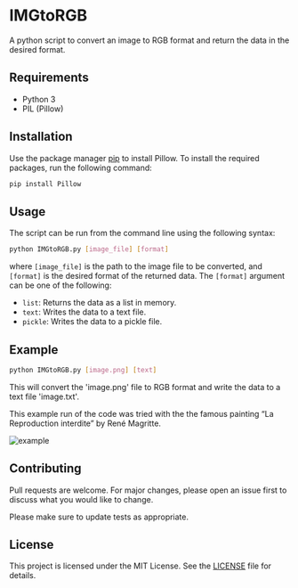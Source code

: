 # IMGtoRGB

A python script to convert an image to RGB format and return the data in the desired format.

## Requirements

- Python 3
- PIL (Pillow)

## Installation

Use the package manager [pip](https://pip.pypa.io/en/stable/) to install Pillow.
To install the required packages, run the following command:

```bash
pip install Pillow
```

## Usage

The script can be run from the command line using the following syntax:

```bash
python IMGtoRGB.py [image_file] [format]
```

where `[image_file]` is the path to the image file to be converted, and `[format]` is the desired format of the returned data. The `[format]` argument can be one of the following:

- `list`: Returns the data as a list in memory.
- `text`: Writes the data to a text file.
- `pickle`: Writes the data to a pickle file.

## Example

```bash
python IMGtoRGB.py [image.png] [text]
```

This will convert the 'image.png' file to RGB format and write the data to a text file 'image.txt'.

This example run of the code was tried with the the famous painting “La Reproduction interdite” by René Magritte.

![example](https://user-images.githubusercontent.com/37070272/216344785-3cc831e0-76bc-4815-af32-fbe6bad6b628.PNG)

## Contributing

Pull requests are welcome. For major changes, please open an issue first
to discuss what you would like to change.

Please make sure to update tests as appropriate.

## License

This project is licensed under the MIT License. See the [LICENSE](LICENSE) file for details.


